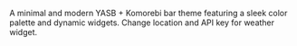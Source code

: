 A minimal and modern YASB + Komorebi bar theme featuring a sleek color palette and dynamic widgets. Change location and API key for weather widget.
